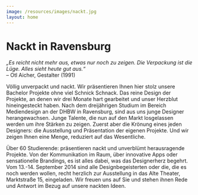 ```yaml
---
image: /resources/images/nackt.jpg
layout: home
---
```


# Nackt in Ravensburg

_„Es reicht nicht mehr aus, etwas nur noch zu zeigen. Die Verpackung ist die Lüge. Alles sieht heute gut aus.“_  
– Otl&nbsp;Aicher, Gestalter (1991)

Völlig unverpackt und nackt. Wir präsentieren Ihnen hier stolz unsere Bachelor Projekte ohne viel Schnick Schnack. Das reine Design der Projekte, an denen wir drei Monate hart gearbeitet und unser Herzblut hineingesteckt haben. Nach dem dreijährigen Studium im Bereich Mediendesign an der DHBW in Ravensburg, sind aus uns junge Designer herangewachsen. Junge Talente, die nun auf den Markt losgelassen werden um ihre Stärken zu zeigen. Zuerst aber die Krönung eines jeden Designers: die Ausstellung und Präsentation der eigenen Projekte. Und wir zeigen Ihnen eine Menge, reduziert auf das Wesentliche.

Über 60 Studierende: präsentieren nackt und unverblümt herausragende Projekte. Von der Kommunikation im Raum, über innovative Apps oder sensationelle Brandings, es ist alles dabei, was das Designerherz begehrt. Vom 13.-14. September 2014 sind alle Designbegeisterten oder die, die es noch werden wollen, recht herzlich zur Ausstellung in das Alte Theater, Marktstraße 15, eingeladen. Wir freuen uns auf Sie und stehen ihnen Rede und Antwort im Bezug auf unsere nackten Ideen.
